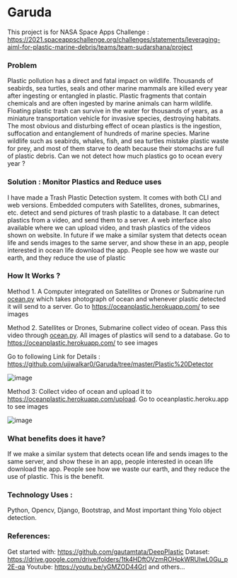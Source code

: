 # Garuda
This project is for NASA Space Apps Challenge : https://2021.spaceappschallenge.org/challenges/statements/leveraging-aiml-for-plastic-marine-debris/teams/team-sudarshana/project
### Problem
Plastic pollution has a direct and fatal impact on wildlife. Thousands of seabirds, sea turtles, seals and other marine mammals are killed every year after ingesting or entangled in plastic. Plastic fragments that contain chemicals and are often ingested by marine animals can harm wildlife. Floating plastic trash can survive in the water for thousands of years, as a miniature transportation vehicle for invasive species, destroying habitats. The most obvious and disturbing effect of ocean plastics is the ingestion, suffocation and entanglement of hundreds of marine species. Marine wildlife such as seabirds, whales, fish, and sea turtles mistake plastic waste for prey, and most of them starve to death because their stomachs are full of plastic debris.
Can we not detect how much plastics go to ocean every year ?

### Solution : Monitor Plastics and Reduce uses
I have made a Trash Plastic Detection system. It comes with both CLI and web versions. Embedded computers with Satellites, drones, submarines, etc. detect and send pictures of trash plastic to a database. It can detect plastics from a video, and send them to a server. A web interface also available where we can upload video, and trash plastics of the videos shown on website.
In future if we make a similar system that detects ocean life and sends images to the same server, and show these in an app, people interested in ocean life download the app. People see how we waste our earth, and they reduce the use of plastic

### How It Works ?
Method 1. A Computer integrated on Satellites or Drones or Submarine run <a href="https://raw.githubusercontent.com/ujjwalkar0/Garuda/master/Plastic%20Detector/ocean.py">ocean.py</a>  which takes photograph of ocean and whenever plastic detected it will send to a server. Go to https://oceanplastic.herokuapp.com/ to see images  

Method 2. Satellites or Drones, Submarine collect video of ocean. Pass this video through <a href="https://raw.githubusercontent.com/ujjwalkar0/Garuda/master/Plastic%20Detector/ocean.py">ocean.py</a>. All images of plastics will send to a database. Go to https://oceanplastic.herokuapp.com/ to see images 

Go to following Link for Details :
https://github.com/ujjwalkar0/Garuda/tree/master/Plastic%20Detector

![image](https://user-images.githubusercontent.com/55041104/135787349-0ae8a4fa-741f-48cc-a042-bc29cc2b0083.png)

Method 3: Collect video of ocean and upload it to https://oceanplastic.herokuapp.com/upload. Go to oceanplastic.heroku.app to see images  

![image](https://user-images.githubusercontent.com/55041104/135787519-710c5544-4640-487e-8114-6af53d5d6991.png)

### What benefits does it have?

If we make a similar system that detects ocean life and sends images to the same server, and show these in an app, people interested in ocean life download the app. People see how we waste our earth, and they reduce the use of plastic. This is the benefit.

### Technology Uses : 
Python, Opencv, Django, Bootstrap, and Most important thing Yolo object detection.

### References:
Get started with: https://github.com/gautamtata/DeepPlastic
Dataset: https://drive.google.com/drive/folders/1tk4HDftOVzmROHpkWRUIwL0Gu_p2E-qa
Youtube: https://youtu.be/yGMZOD44GrI and others...
